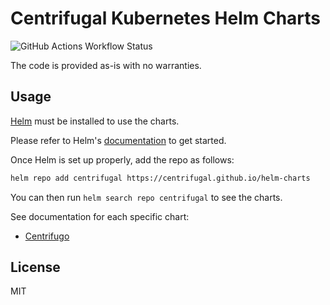 # Centrifugal Kubernetes Helm Charts

![GitHub Actions Workflow Status](https://img.shields.io/github/actions/workflow/status/centrifugal/helm-charts/release-http.yaml?style=for-the-badge&logo=github)

The code is provided as-is with no warranties.

## Usage

[Helm](https://helm.sh) must be installed to use the charts.

Please refer to Helm's [documentation](https://helm.sh/docs/) to get started.

Once Helm is set up properly, add the repo as follows:

```bash
helm repo add centrifugal https://centrifugal.github.io/helm-charts
```

You can then run `helm search repo centrifugal` to see the charts.

See documentation for each specific chart:

- [Centrifugo](https://github.com/centrifugal/helm-charts/tree/master/charts/centrifugo)

## License

MIT

